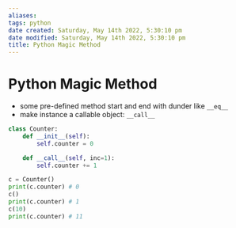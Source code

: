 ```yaml
---
aliases: 
tags: python 
date created: Saturday, May 14th 2022, 5:30:10 pm
date modified: Saturday, May 14th 2022, 5:30:10 pm
title: Python Magic Method
---
```


# Python Magic Method
- some pre-defined method start and end with dunder like `__eq__`
- make instance a callable object: `__call__`

```python
class Counter:
	def __init__(self):
		self.counter = 0

	def __call__(self, inc=1):
		self.counter += 1

c = Counter()
print(c.counter) # 0
c()
print(c.counter) # 1
c(10)
print(c.counter) # 11
```